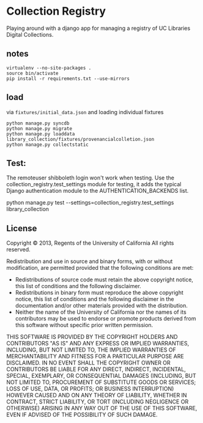 # Collection Registry

Playing around with a django app for managing a registry of UC Libraries
Digital Collections.

## notes

```
virtualenv --no-site-packages .
source bin/activate
pip install -r requirements.txt --use-mirrors
```

## load

via `fixtures/initial_data.json` and loading individual fixtures

```
python manage.py syncdb
python manage.py migrate
python manage.py loaddata library_collection/fixtures/provenancialcolletion.json
python manage.py collectstatic

```

## Test:
The remoteuser shibboleth login won't work when testing. Use the collection_registry.test_settings module for testing, it adds the typical Django authentication module to the AUTHENTICATION_BACKENDS list.

python manage.py test --settings=collection_registry.test_settings  library_collection


License
-------

Copyright © 2013, Regents of the University of California
All rights reserved.

Redistribution and use in source and binary forms, with or without 
modification, are permitted provided that the following conditions are met:

- Redistributions of source code must retain the above copyright notice, 
  this list of conditions and the following disclaimer.
- Redistributions in binary form must reproduce the above copyright notice, 
  this list of conditions and the following disclaimer in the documentation 
  and/or other materials provided with the distribution.
- Neither the name of the University of California nor the names of its
  contributors may be used to endorse or promote products derived from this 
  software without specific prior written permission.

THIS SOFTWARE IS PROVIDED BY THE COPYRIGHT HOLDERS AND CONTRIBUTORS "AS IS" 
AND ANY EXPRESS OR IMPLIED WARRANTIES, INCLUDING, BUT NOT LIMITED TO, THE 
IMPLIED WARRANTIES OF MERCHANTABILITY AND FITNESS FOR A PARTICULAR PURPOSE 
ARE DISCLAIMED. IN NO EVENT SHALL THE COPYRIGHT OWNER OR CONTRIBUTORS BE 
LIABLE FOR ANY DIRECT, INDIRECT, INCIDENTAL, SPECIAL, EXEMPLARY, OR 
CONSEQUENTIAL DAMAGES (INCLUDING, BUT NOT LIMITED TO, PROCUREMENT OF 
SUBSTITUTE GOODS OR SERVICES; LOSS OF USE, DATA, OR PROFITS; OR BUSINESS 
INTERRUPTION) HOWEVER CAUSED AND ON ANY THEORY OF LIABILITY, WHETHER IN 
CONTRACT, STRICT LIABILITY, OR TORT (INCLUDING NEGLIGENCE OR OTHERWISE) 
ARISING IN ANY WAY OUT OF THE USE OF THIS SOFTWARE, EVEN IF ADVISED OF THE 
POSSIBILITY OF SUCH DAMAGE.
